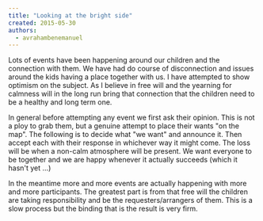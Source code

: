 ```yaml
---
title: "Looking at the bright side"
created: 2015-05-30
authors: 
  - avrahambenemanuel
---
```


Lots of events have been happening around our children and the connection with them. We have had do course of disconnection and issues around the kids having a place together with us. I have attempted to show optimism on the subject. As I believe in free will and the yearning for calmness will in the long run bring that connection that the children need to be a healthy and long term one.

In general before attempting any event we first ask their opinion. This is not a ploy to grab them, but a genuine attempt to place their wants "on the map". The following is to decide what "we want" and announce it. Then accept each with their response in whichever way it might come. The loss will be when a non-calm atmosphere will be present. We want everyone to be together and we are happy whenever it actually succeeds (which it hasn't yet …)

In the meantime more and more events are actually happening with more and more participants. The greatest part is from that free will the children are taking responsibility and be the requesters/arrangers of them. This is a slow process but the binding that is the result is very firm.
